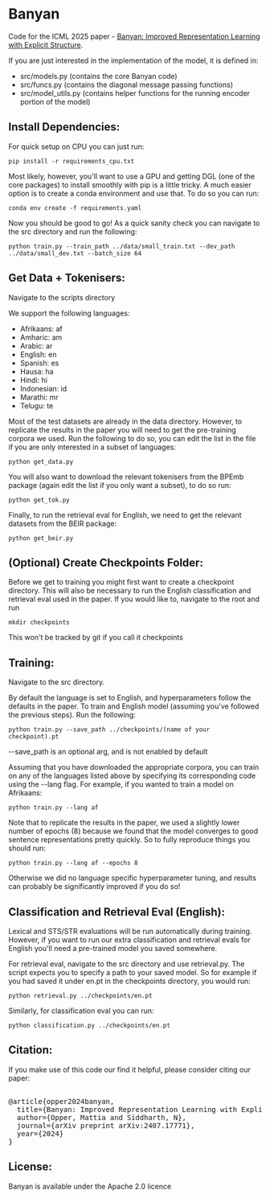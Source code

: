# Banyan

Code for the ICML 2025 paper - [Banyan: Improved Representation Learning with Explicit Structure](https://arxiv.org/abs/2407.17771). 

If you are just interested in the implementation of the model, it is defined in:

- src/models.py (contains the core Banyan code)
- src/funcs.py (contains the diagonal message passing functions)
- src/model_utils.py (contains helper functions for the running encoder portion of the model)


## Install Dependencies:
For quick setup on CPU you can just run:

`pip install -r requirements_cpu.txt`

Most likely, however, you'll want to use a GPU and getting DGL (one of the core packages) to install smoothly with pip is a little tricky. A much easier option is to create a conda environment and use that. To do so you can run:

`conda env create -f requirements.yaml`

Now you should be good to go! As a quick sanity check you can navigate to the src directory and run the following:

`python train.py --train_path ../data/small_train.txt --dev_path ../data/small_dev.txt --batch_size 64`

## Get Data + Tokenisers: 
Navigate to the scripts directory

We support the following languages:
- Afrikaans: af
- Amharic: am
- Arabic: ar
- English: en
- Spanish: es
- Hausa: ha
- Hindi: hi
- Indonesian: id
- Marathi: mr
- Telugu: te

Most of the test datasets are already in the data directory. However, to replicate the results in the paper you will need to get the pre-training corpora we used. Run the following to do so, you can edit the list in the file if you are only interested in a subset of languages:

`python get_data.py`

You will also want to download the relevant tokenisers from the BPEmb package (again edit the list if you only want a subset), to do so run:

`python get_tok.py`

Finally, to run the retrieval eval for English, we need to get the relevant datasets from the BEIR package:

`python get_beir.py`

## (Optional) Create Checkpoints Folder:
Before we get to training you might first want to create a checkpoint directory. This will also be necessary to run the English classification and retrieval eval used in the paper. If you would like to, navigate to the root and run 

`mkdir checkpoints` 

This won't be tracked by git if you call it checkpoints 

## Training: 
Navigate to the src directory.

By default the language is set to English, and hyperparameters follow the defaults in the paper. To train and English model (assuming you've followed the previous steps). Run the following:

`python train.py --save_path ../checkpoints/(name of your checkpoint).pt`

--save_path is an optional arg, and is not enabled by default

Assuming that you have downloaded the appropriate corpora, you can train on any of the languages listed above by specifying its corresponding code using the --lang flag. For example, if you wanted to train a model on Afrikaans:

`python train.py --lang af`

Note that to replicate the results in the paper, we used a slightly lower number of epochs (8) because we found that the model converges to good sentence representations pretty quickly. So to fully reproduce things you should run:

`python train.py --lang af --epochs 8`

Otherwise we did no language specific hyperparameter tuning, and results can probably be significantly improved if you do so!

## Classification and Retrieval Eval (English):

Lexical and STS/STR evaluations will be run automatically during training. However, if you want to run our extra classification and retrieval evals for English you'll need a pre-trained model you saved somewhere. 

For retrieval eval, navigate to the src directory and use retrieval.py. The script expects you to specify a path to your saved model. So for example if you had saved it under en.pt in the checkpoints directory, you would run:

`python retrieval.py ../checkpoints/en.pt`

Similarly, for classification eval you can run:

`python classification.py ../checkpoints/en.pt` 

## Citation:

If you make use of this code our find it helpful, please consider citing our paper:

<pre> 
@article{opper2024banyan,
  title={Banyan: Improved Representation Learning with Explicit Structure},
  author={Opper, Mattia and Siddharth, N},
  journal={arXiv preprint arXiv:2407.17771},
  year={2024}
}
</pre>

## License:

Banyan is available under the Apache 2.0 licence 










